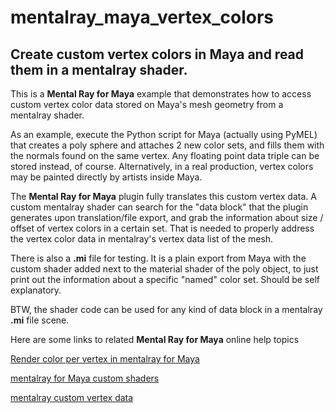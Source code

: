 # mentalray_maya_vertex_colors
## Create custom vertex colors in Maya and read them in a mentalray shader.

This is a **Mental Ray for Maya** example that demonstrates how to access
custom vertex color data stored on Maya's mesh geometry from a mentalray shader.

As an example, execute the Python script for Maya (actually using PyMEL)
that creates a poly sphere and attaches 2 new color sets, and fills them
with the normals found on the same vertex. Any floating point data triple
can be stored instead, of course. Alternatively, in a real production,
vertex colors may be painted directly by artists inside Maya.

The **Mental Ray for Maya** plugin fully translates this custom vertex data.
A custom mentalray shader can search for the "data block" that the plugin
generates upon translation/file export, and grab the information about
size / offset of vertex colors in a certain set. That is needed to properly
address the vertex color data in mentalray's vertex data list of the mesh.

There is also a **.mi** file for testing. It is a plain export from Maya with
the custom shader added next to the material shader of the poly object,
to just print out the information about a specific "named" color set.
Should be self explanatory.

BTW, the shader code can be used for any kind of data block in a mentalray
**.mi** file scene.

Here are some links to related **Mental Ray for Maya** online help topics

[Render color per vertex in mentalray for Maya](https://knowledge.autodesk.com/support/maya/learn-explore/caas/CloudHelp/cloudhelp/2016/ENU/Maya/files/GUID-6ED598A1-86DD-4B2C-B34A-25BB13C979ED-htm.html)

[mentalray for Maya custom shaders](https://knowledge.autodesk.com/support/maya/learn-explore/caas/CloudHelp/cloudhelp/2016/ENU/Maya/files/GUID-4F5F2A6F-55B5-47EE-BBD1-69F99C5BE4A6-htm.html)

[mentalray custom vertex data](https://knowledge.autodesk.com/support/maya/learn-explore/caas/CloudHelp/cloudhelp/2016/ENU/Maya/files/GUID-1C2282A6-B524-45C4-B050-4369FA13F5E0-htm.html)
